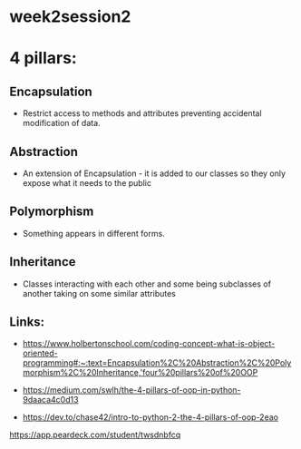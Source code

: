 # week2session2

# 4 pillars:

## Encapsulation
- Restrict access to methods and attributes preventing accidental modification of data.
## Abstraction
- An extension of Encapsulation - it is added to our classes so they only expose what it needs to the public
## Polymorphism
- Something appears in different forms.
## Inheritance
- Classes interacting with each other and some being subclasses of another taking on some similar attributes

## Links:
- https://www.holbertonschool.com/coding-concept-what-is-object-oriented-programming#:~:text=Encapsulation%2C%20Abstraction%2C%20Polymorphism%2C%20Inheritance,'four%20pillars%20of%20OOP

- https://medium.com/swlh/the-4-pillars-of-oop-in-python-9daaca4c0d13

- https://dev.to/chase42/intro-to-python-2-the-4-pillars-of-oop-2eao




https://app.peardeck.com/student/twsdnbfcq